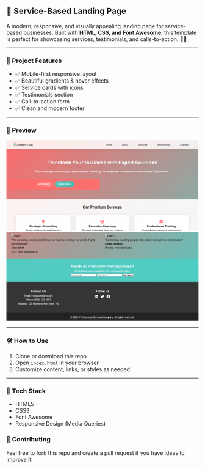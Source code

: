 ## 🚀 Service-Based Landing Page

A modern, responsive, and visually appealing landing page for service-based businesses. Built with **HTML, CSS, and Font Awesome**, this template is perfect for showcasing services, testimonials, and calls-to-action. 🎯✨

---

### 📂 Project Features

* ✅ Mobile-first responsive layout
* ✅ Beautiful gradients & hover effects
* ✅ Service cards with icons
* ✅ Testimonials section
* ✅ Call-to-action form
* ✅ Clean and modern footer

---

### 📸 Preview

![Landing Page Preview](Capture1.PNG) 
![Landing Page Preview](Capture2.PNG) 

---

### 🛠 How to Use

1. Clone or download this repo
2. Open `index.html` in your browser
3. Customize content, links, or styles as needed

---

### 🧾 Tech Stack

* HTML5
* CSS3
* Font Awesome
* Responsive Design (Media Queries)

### 🙌 Contributing

Feel free to fork this repo and create a pull request if you have ideas to improve it.